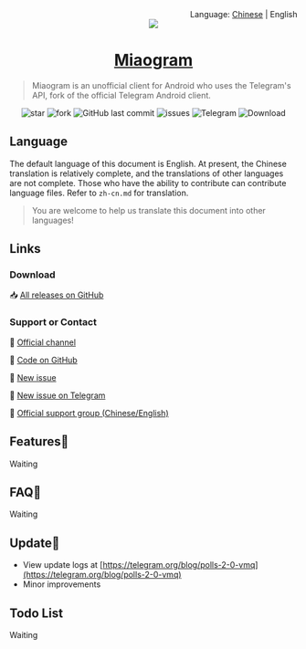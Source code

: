 <div align="right">Language: <a title="Chinese" href="https://miaogram.github.io/Miaogram/zh-cn.html">Chinese</a> | English </div>
<link rel="icon" href="/favicon.ico" mce_href="/favicon.ico" type="image/x-icon">
<link rel="shortcut icon" href="/favicon.ico" mce_href="/favicon.ico" type="image/x-icon">

<div align="center"><img src ="https://image.gslb.dawnlab.me/7b8f4d8d99e1f105db4f0bfdf4bcd053.png"/></div>

<h1 align="center"><a href="https://miaogram.github.io/Miaogram/" target="_blank">Miaogram</a></h1>

> Miaogram is an unofficial client for Android who uses the Telegram's API, fork of the official Telegram Android client.

<p align="center">
<img alt="star" src="https://img.shields.io/github/stars/Miaogram/Miaogram.svg"/>
<img alt="fork" src="https://img.shields.io/github/forks/Miaogram/Miaogram.svg"/>
<img alt="GitHub last commit" src="https://img.shields.io/github/last-commit/Miaogram/Miaogram.svg?label=commits">
<img alt="issues" src="https://img.shields.io/github/issues/Miaogram/Miaogram.svg"/>
<img alt="Telegram" src="https://img.shields.io/badge/Telegram-blue.svg"/>
<img alt="Download" src="https://img.shields.io/badge/download-29.9KB-brightgreen.svg"/>
</p>

## Language

The default language of this document is English. At present, the Chinese translation is relatively complete, and the translations of other languages are not complete. Those who have the ability to contribute can contribute language files. Refer to `zh-cn.md` for translation.

> You are welcome to help us translate this document into other languages!

## Links

### Download

📥 [All releases on GitHub](https://github.com/Miaogram/Miaogram/releases)

### Support or Contact

📢 [Official channel](https://t.me/Miaogram)

📝 [Code on GitHub](https://github.com/Miaogram/Miaogram/)

🐛 [New issue](https://github.com/Miaogram/Miaogram/issues)

🐛 [New issue on Telegram](https://github.com/Miaogram/Miaogram/issues)

🚩 [Official support group (Chinese/English)](https://miaocn.wodemo.net/joingram)

## Features📡

Waiting

## FAQ🎐

Waiting

## Update🔌

- View update logs at [https://telegram.org/blog/polls-2-0-vmq](https://telegram.org/blog/polls-2-0-vmq)
- Minor improvements

## Todo List

Waiting